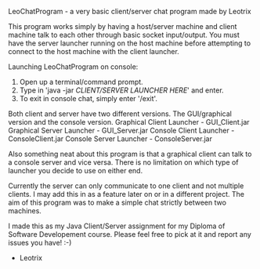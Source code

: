 LeoChatProgram - a very basic client/server chat program made by Leotrix

This program works simply by having a host/server machine and client machine talk to each other through basic socket input/output. You must have the server launcher running on the host machine before attempting to connect to the host machine with the client launcher.

Launching LeoChatProgram on console:
1. Open up a terminal/command prompt.
2. Type in 'java -jar *CLIENT/SERVER LAUNCHER HERE*' and enter.
3. To exit in console chat, simply enter '/exit'.

Both client and server have two different versions. The GUI/graphical version and the console version.
Graphical Client Launcher - GUI_Client.jar
Graphical Server Launcher - GUI_Server.jar
Console Client Launcher - ConsoleClient.jar
Console Server Launcher - ConsoleServer.jar

Also something neat about this program is that a graphical client can talk to a console server and vice versa. There is no limitation on which type of launcher you decide to use on either end.

Currently the server can only communicate to one client and not multiple clients. I may add this in as a feature later on or in a different project. The aim of this program was to make a simple chat strictly between two machines.

I made this as my Java Client/Server assignment for my Diploma of Software Developement course. Please feel free to pick at it and report any issues you have! :-) 
- Leotrix